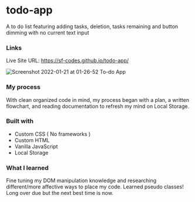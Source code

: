 # todo-app
A to do list featuring adding tasks, deletion, tasks remaining and button dimming with no current text input

### Links
Live Site URL: https://sf-codes.github.io/todo-app/

![Screenshot 2022-01-21 at 01-26-52 To-do App ](https://user-images.githubusercontent.com/82302032/150477391-dff79579-3f1a-4d80-9ecc-67ef034cdf2d.png)


### My process
With clean organized code in mind, my process began with a plan, a written flowchart, and reading documentation to 
refresh my mind on Local Storage.


### Built with

- Custom CSS ( No frameworks )
- Custom HTML
- Vanilla JavaScript
- Local Storage


### What I learned

Fine tuning my DOM manipulation knowledge and researching different/more affective ways to place my code. 
Learned pseudo classes! Long over due but the next best time is now.
